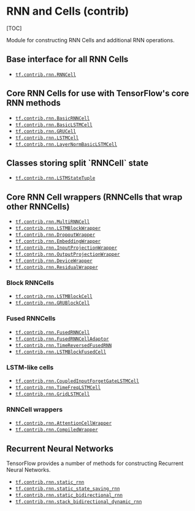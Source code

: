 # RNN and Cells (contrib)
[TOC]

Module for constructing RNN Cells and additional RNN operations.

<h2 id="Base_interface_for_all_RNN_Cells">Base interface for all RNN Cells</h2>

*   <a href="../../api_docs/python/tf/contrib/rnn/RNNCell.md"><code>tf.contrib.rnn.RNNCell</code></a>

<h2 id="Core_RNN_Cells_for_use_with_TensorFlow_s_core_RNN_methods">Core RNN Cells for use with TensorFlow's core RNN methods</h2>

*   <a href="../../api_docs/python/tf/contrib/rnn/BasicRNNCell.md"><code>tf.contrib.rnn.BasicRNNCell</code></a>
*   <a href="../../api_docs/python/tf/contrib/rnn/BasicLSTMCell.md"><code>tf.contrib.rnn.BasicLSTMCell</code></a>
*   <a href="../../api_docs/python/tf/contrib/rnn/GRUCell.md"><code>tf.contrib.rnn.GRUCell</code></a>
*   <a href="../../api_docs/python/tf/contrib/rnn/LSTMCell.md"><code>tf.contrib.rnn.LSTMCell</code></a>
*   <a href="../../api_docs/python/tf/contrib/rnn/LayerNormBasicLSTMCell.md"><code>tf.contrib.rnn.LayerNormBasicLSTMCell</code></a>

<h2 id="Classes_storing_split_RNNCell_state">Classes storing split `RNNCell` state</h2>

*   <a href="../../api_docs/python/tf/contrib/rnn/LSTMStateTuple.md"><code>tf.contrib.rnn.LSTMStateTuple</code></a>

<h2 id="Core_RNN_Cell_wrappers_RNNCells_that_wrap_other_RNNCells_">Core RNN Cell wrappers (RNNCells that wrap other RNNCells)</h2>

*   <a href="../../api_docs/python/tf/contrib/rnn/MultiRNNCell.md"><code>tf.contrib.rnn.MultiRNNCell</code></a>
*   <a href="../../api_docs/python/tf/contrib/rnn/LSTMBlockWrapper.md"><code>tf.contrib.rnn.LSTMBlockWrapper</code></a>
*   <a href="../../api_docs/python/tf/contrib/rnn/DropoutWrapper.md"><code>tf.contrib.rnn.DropoutWrapper</code></a>
*   <a href="../../api_docs/python/tf/contrib/rnn/EmbeddingWrapper.md"><code>tf.contrib.rnn.EmbeddingWrapper</code></a>
*   <a href="../../api_docs/python/tf/contrib/rnn/InputProjectionWrapper.md"><code>tf.contrib.rnn.InputProjectionWrapper</code></a>
*   <a href="../../api_docs/python/tf/contrib/rnn/OutputProjectionWrapper.md"><code>tf.contrib.rnn.OutputProjectionWrapper</code></a>
*   <a href="../../api_docs/python/tf/contrib/rnn/DeviceWrapper.md"><code>tf.contrib.rnn.DeviceWrapper</code></a>
*   <a href="../../api_docs/python/tf/contrib/rnn/ResidualWrapper.md"><code>tf.contrib.rnn.ResidualWrapper</code></a>

### Block RNNCells
*   <a href="../../api_docs/python/tf/contrib/rnn/LSTMBlockCell.md"><code>tf.contrib.rnn.LSTMBlockCell</code></a>
*   <a href="../../api_docs/python/tf/contrib/rnn/GRUBlockCell.md"><code>tf.contrib.rnn.GRUBlockCell</code></a>

### Fused RNNCells
*   <a href="../../api_docs/python/tf/contrib/rnn/FusedRNNCell.md"><code>tf.contrib.rnn.FusedRNNCell</code></a>
*   <a href="../../api_docs/python/tf/contrib/rnn/FusedRNNCellAdaptor.md"><code>tf.contrib.rnn.FusedRNNCellAdaptor</code></a>
*   <a href="../../api_docs/python/tf/contrib/rnn/TimeReversedFusedRNN.md"><code>tf.contrib.rnn.TimeReversedFusedRNN</code></a>
*   <a href="../../api_docs/python/tf/contrib/rnn/LSTMBlockFusedCell.md"><code>tf.contrib.rnn.LSTMBlockFusedCell</code></a>

### LSTM-like cells
*   <a href="../../api_docs/python/tf/contrib/rnn/CoupledInputForgetGateLSTMCell.md"><code>tf.contrib.rnn.CoupledInputForgetGateLSTMCell</code></a>
*   <a href="../../api_docs/python/tf/contrib/rnn/TimeFreqLSTMCell.md"><code>tf.contrib.rnn.TimeFreqLSTMCell</code></a>
*   <a href="../../api_docs/python/tf/contrib/rnn/GridLSTMCell.md"><code>tf.contrib.rnn.GridLSTMCell</code></a>

### RNNCell wrappers
*   <a href="../../api_docs/python/tf/contrib/rnn/AttentionCellWrapper.md"><code>tf.contrib.rnn.AttentionCellWrapper</code></a>
*   <a href="../../api_docs/python/tf/contrib/rnn/CompiledWrapper.md"><code>tf.contrib.rnn.CompiledWrapper</code></a>


<h2 id="Recurrent_Neural_Networks">Recurrent Neural Networks</h2>

TensorFlow provides a number of methods for constructing Recurrent Neural
Networks.

*   <a href="../../api_docs/python/tf/nn/static_rnn.md"><code>tf.contrib.rnn.static_rnn</code></a>
*   <a href="../../api_docs/python/tf/nn/static_state_saving_rnn.md"><code>tf.contrib.rnn.static_state_saving_rnn</code></a>
*   <a href="../../api_docs/python/tf/nn/static_bidirectional_rnn.md"><code>tf.contrib.rnn.static_bidirectional_rnn</code></a>
*   <a href="../../api_docs/python/tf/contrib/rnn/stack_bidirectional_dynamic_rnn.md"><code>tf.contrib.rnn.stack_bidirectional_dynamic_rnn</code></a>
